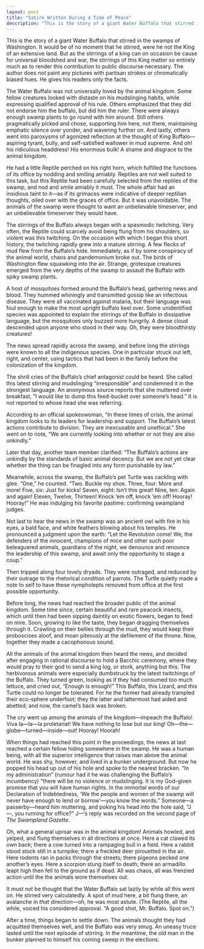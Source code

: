 ```yaml
---
layout: post
title: "Satire Written During a Time of Peace"
description: "This is the story of a giant Water Buffalo that stirred in the swamps of Washington..."
---
```


This is the story of a giant Water Buffalo that stirred in the swamps of Washington. It would be of no moment that he stirred, were he not the King of an extensive land. But as the stirrings of a king can on occasion be cause for universal bloodshed and war, the stirrings of this King matter so entirely much as to render this contribution to public discourse necessary. The author does not paint any pictures with partisan strokes or chromatically biased hues. He gives his readers only the facts.

The Water Buffalo was not universally loved by the animal kingdom. Some fellow creatures looked with distaste on his mudslinging habits, while expressing qualified approval of his rule. Others emphasized that they did not endorse him the buffalo, but did him the ruler. There were always enough swamp plants to go round with him around. Still others pragmatically picked and chose, supporting him here, not there, maintaining emphatic silence over yonder, and wavering further on. And lastly, others went into paroxysms of agonized reflection at the thought of King Buffalo—aspiring tyrant, bully, and self-satisfied wallower in mud supreme. And oh! his ridiculous headdress! His enormous bulk! A shame and disgrace to the animal kingdom.

He had a little Reptile perched on his right horn, which fulfilled the functions of its office by nodding and smiling amiably. Reptiles are not well suited to this task, but this Reptile had been carefully selected from the reptiles of the swamp, and nod and smile amiably it must. The whole affair had an insidious taint to it—as if its grimaces were indicative of deeper reptilian thoughts, oiled over with the graces of office. But it was unavoidable. The animals of the swamp were thought to want an unbelievable timeserver, and an unbelievable timeserver they would have.

The stirrings of the Buffalo always began with a spasmodic twitching. Very often, the Reptile could scarcely avoid being flung from his shoulders, so violent was this twitching. On the occasion with which I began this short history, the twitching rapidly grew into a mature stirring. A few flecks of mud flew from the Buffalo’s hide. Immediately, as if by some conspiracy of the animal world, chaos and pandemonium broke out. The birds of Washington flew squawking into the air. Strange, grotesque creatures emerged from the very depths of the swamp to assault the Buffalo with spiky swamp plants.

A host of mosquitoes formed around the Buffalo’s head, gathering news and blood. They hummed whiningly and transmitted gossip like an infectious disease. They were all vaccinated against malaria, but their language was foul enough to make the most upright buffalo keel over. Some unidentified species was appointed to explain the stirrings of the Buffalo in dissipative language, but the mosquitoes only buzzed more hungrily. A dense cloud descended upon anyone who stood in their way. Oh, they were bloodthirsty creatures!

The news spread rapidly across the swamp, and before long the stirrings were known to all the indigenous species. One in particular struck out left, right, and center, using tactics that had been in the family before the colonization of the kingdom.

The shrill cries of the Buffalo’s chief antagonist could be heard. She called this latest stirring and mudslinging “irresponsible” and condemned it in the strongest language. An anonymous source reports that she muttered over breakfast, “I would like to dump this feed-bucket over someone’s head.” It is not reported to whose head she was referring.

According to an official spokeswoman, “In these times of crisis, the animal kingdom looks to its leaders for leadership and support. The Buffalo’s latest actions contribute to division. They are inexcusable and unethical.” She went on to note, “We are currently looking into whether or not they are also unkindly.”

Later that day, another team member clarified: “The Buffalo’s actions are unkindly by the standards of basic animal decency. But we are not yet clear whether the thing can be finagled into any form punishable by law.”

Meanwhile, across the swamp, the Buffalo’s pet Turtle was cackling with glee. “One,” he counted. “Two. Buckle my shoe. Three, four: More and more! Five, six: Just for kicks! Seven, eight: Isn’t this great! Nine, ten: Again and again! Eleven, Twelve, Thirteen! Knock ’em off, knock ’em off! Hooray! Hooray!” He was indulging his favorite pastime: confirming swampland judges.

Not last to hear the news in the swamp was an ancient owl with fire in his eyes, a bald face, and white feathers blowing about his temples. He pronounced a judgment upon the earth: “Let the Revolution come! We, the defenders of the innocent, champions of mice and other such poor beleaguered animals, guardians of the night, we denounce and renounce the leadership of this swamp, and await only the opportunity to stage a coup.”

Then tripped along four lovely dryads. They were outraged, and reduced by their outrage to the rhetorical condition of parrots. The Turtle quietly made a note to self to have these nympholepts removed from office at the first possible opportunity.

Before long, the news had reached the broader public of the animal kingdom. Some time since, certain beautiful and rare peacock insects, which until then had been sipping daintily on exotic flowers, began to feed on mire. Soon, growing to like the taste, they began dragging themselves through it. Crawling on their bellies through the mud, they would keep their proboscises aloof, and moan piteously at the defilement of the throne. Now, together they made a cacophonous sound.

All the animals of the animal kingdom then heard the news, and decided after engaging in rational discourse to hold a Bacchic ceremony, where they would pray to their god to send a king log, or stork, anything but this. The herbivorous animals were especially dumbstruck by the latest twitchings of the Buffalo. They turned green, looking as if they had consumed too much lettuce, and cried out, “Enough is enough!” This Buffalo, this Lizard, and this Turtle could no longer be tolerated. For he the former had already trampled their eco-sphere underfoot; they the latter and lattermost had aided and abetted; and now, the camel’s back was broken.

The cry went up among the animals of the kingdom—impeach the Buffalo! Viva la—la—la proletariat! We have nothing to lose but our king! Oh—the—globe—turned—inside—out! Hooray! Hoorah!

When things had reached this point in the proceedings, the news at last reached a certain fellow hiding somewhere in the swamp. He was a human being, with all the superior intelligence that raises man above the animal world. He was shy, however, and lived in a bunker underground. But now he popped his head up out of his hole and spoke to the nearest bracken. “In my administration” (rumour had it he was challenging the Buffalo’s incumbency) “there will be no violence or mudslinging. It is my God-given promise that you will have human rights. In the immortal words of our Declaration of Indebtedness, ‘We the people and women of the swamp will never have enough to lend or borrow’—you know the words.” Someone—a passerby—heard him muttering, and poking his head into the hole said, “J—, you running for office?” J—’s reply was recorded on the second page of _The Swampland Gazette_.

Oh, what a general uproar was in the animal kingdom! Animals howled, and yelped, and flung themselves in all directions at once. Here a cat clawed its own back; there a cow turned into a rampaging bull in a field. Here a rabbit stood stock still in a turnpike; there a freckled deer pirouetted in the air. Here rodents ran in packs through the streets; there pigeons pecked one another’s eyes. Here a scorpion stung itself to death; there an armadillo leapt high then fell to the ground as if dead. All was chaos, all was frenzied action until the the animals wore themselves out.

It must not be thought that the Water Buffalo sat lazily by while all this went on. He stirred very calculatedly. A spot of mud here, a bit flung there, an avalanche in _that_ direction—oh, he was most astute. (The Reptile, all the while, voiced his considered approval. “A good shot, Mr. Buffalo. Spot on.”)

After a time, things began to settle down. The animals thought they had acquitted themselves well, and the Buffalo was very smug. An uneasy truce lasted until the next episode of stirring. In the meantime, the old man in the bunker planned to himself his coming sweep in the elections.
